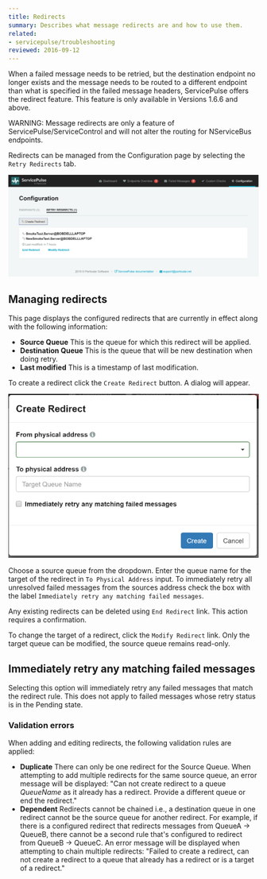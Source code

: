 ```yaml
---
title: Redirects
summary: Describes what message redirects are and how to use them.
related:
- servicepulse/troubleshooting
reviewed: 2016-09-12
---
```


When a failed message needs to be retried, but the destination endpoint no longer exists and the message needs to be routed to a different endpoint than what is specified in the failed message headers, ServicePulse offers the redirect feature. This feature is only available in Versions 1.6.6 and above.

WARNING: Message redirects are only a feature of ServicePulse/ServiceControl and will not alter the routing for NServiceBus endpoints.

Redirects can be managed from the Configuration page by selecting the `Retry Redirects` tab.

![Redirects Tab](images/redirects.png 'width=500')


## Managing redirects

This page displays the configured redirects that are currently in effect along with the following information:

 * **Source Queue** This is the queue for which this redirect will be applied.
 * **Destination Queue** This is the queue that will be new destination when doing retry.
 * **Last modified** This is a timestamp of last modification.

To create a redirect click the `Create Redirect` button. A dialog will appear.

![Create Redirects Dialog](images/redirects-create.png 'width=500')

Choose a source queue from the dropdown. Enter the queue name for the target of the redirect in `To Physical Address` input. To immediately retry all unresolved failed messages from the sources address check the box with the label `Immediately retry any matching failed messages`.

Any existing redirects can be deleted using `End Redirect` link. This action requires a confirmation. 

To change the target of a redirect, click the `Modify Redirect` link. Only the target queue can be modified, the source queue remains read-only.


## Immediately retry any matching failed messages

Selecting this option will immediately retry any failed messages that match the redirect rule. This does not apply to failed messages whose retry status is in the Pending state.


### Validation errors

When adding and editing redirects, the following validation rules are applied:

 * **Duplicate** There can only be one redirect for the Source Queue. When attempting to add multiple redirects for the same source queue, an error message will be displayed: "Can not create redirect to a queue *QueueName* as it already has a redirect. Provide a different queue or end the redirect."
 * **Dependent** Redirects cannot be chained i.e., a destination queue in one redirect cannot be the source queue for another redirect. For example, if there is a configured redirect that redirects messages from QueueA -> QueueB, there cannot be a second rule that's configured to redirect from QueueB -> QueueC. An error message will be displayed when attempting to chain multiple redirects: "Failed to create a redirect, can not create a redirect to a queue that already has a redirect or is a target of a redirect."

